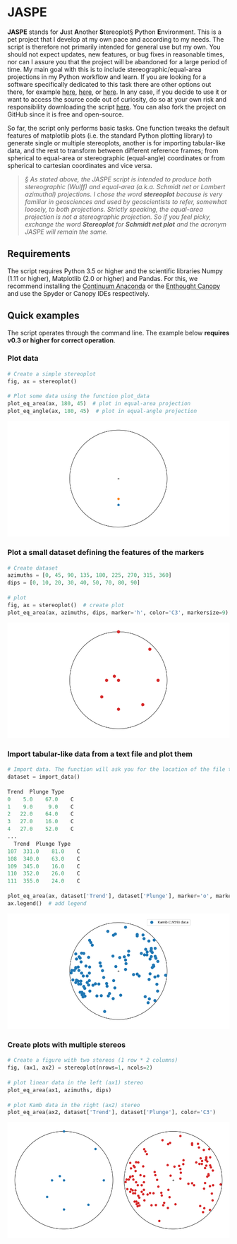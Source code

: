 # JASPE

**JASPE** stands for **J**ust **A**nother **S**tereoplot§ **P**ython **E**nvironment. This is a pet project that I develop at my own pace and according to my needs. The script is therefore not primarily intended for general use but my own. You should not expect updates, new features, or bug fixes in reasonable times, nor can I assure you that the project will be abandoned for a large period of time. My main goal with this is to include stereographic/equal-area projections in my Python workflow and learn. If you are looking for a software specifically dedicated to this task there are other options out there, for example [here](http://www.geo.cornell.edu/geology/faculty/RWA/programs/stereonet.html), [here](http://www.frederickvollmer.com/orient/), or [here](http://www.igc.usp.br/index.php?id=openstereo). In any case, if you decide to use it or want to access the source code out of curiosity, do so at your own risk and responsibility downloading the script [here](https://github.com/marcoalopez/JASPE/releases). You can also fork the project on GitHub since it is free and open-source.

So far, the script only performs basic tasks. One function tweaks the default features of matplotlib plots (i.e. the  standard Python plotting library) to generate single or multiple stereoplots, another is for importing tabular-like data, and the rest to transform between different reference frames; from spherical to equal-area or stereographic (equal-angle) coordinates or from spherical to cartesian coordinates and vice versa.

>  *§ As stated above, the JASPE script is intended to produce both stereographic (Wulff) and equal-area (a.k.a. Schmidt net or Lambert azimuthal) projections. I chose the word **stereoplot** because is very familiar in geosciences and used by geoscientists to refer, somewhat loosely, to both projections. Strictly speaking, the equal-area projection is not a stereographic projection. So if you feel picky, exchange the word **Stereoplot** for **Schmidt net plot** and the acronym JASPE will remain the same.*

## Requirements

The script requires Python 3.5 or higher and the scientific libraries Numpy (1.11 or higher), Matplotlib (2.0 or higher) and Pandas. For this, we recommend installing the [Continuum Anaconda](https://store.continuum.io/cshop/anaconda/) or the [Enthought Canopy](https://www.enthought.com/products/canopy/) and use the Spyder or Canopy IDEs respectively.

## Quick examples

The script operates through the command line. The example below **requires v0.3 or higher for correct operation**. 

### Plot data

```python
# Create a simple stereoplot
fig, ax = stereoplot()

# Plot some data using the function plot_data
plot_eq_area(ax, 180, 45)  # plot in equal-area projection
plot_eq_angle(ax, 180, 45)  # plot in equal-angle projection
```
![](https://raw.githubusercontent.com/marcoalopez/JASPE/master/figs/JASPE_Fig_1.png)

### Plot a small dataset defining the features of the markers
```python
# Create dataset
azimuths = [0, 45, 90, 135, 180, 225, 270, 315, 360]
dips = [0, 10, 20, 30, 40, 50, 70, 80, 90]

# plot
fig, ax = stereoplot()  # create plot
plot_eq_area(ax, azimuths, dips, marker='h', color='C3', markersize=9)
```
![](https://raw.githubusercontent.com/marcoalopez/JASPE/master/figs/JASPE_Fig_2.png)

### Import tabular-like data from a text file and plot them
```python
# Import data. The function will ask you for the location of the file through a file selection dialog
dataset = import_data()  

Trend  Plunge Type
0    5.0    67.0    C
1    9.0     9.0    C
2   22.0    64.0    C
3   27.0    16.0    C
4   27.0    52.0    C
...
  Trend  Plunge Type
107  331.0    81.0    C
108  340.0    63.0    C
109  345.0    16.0    C
110  352.0    26.0    C
111  355.0    24.0    C

plot_eq_area(ax, dataset['Trend'], dataset['Plunge'], marker='o', markersize=8, label='Kamb (1959) data')
ax.legend()  # add legend
```
![](https://raw.githubusercontent.com/marcoalopez/JASPE/master/figs/JASPE_Fig_3.png)

### Create plots with multiple stereos
```python
# Create a figure with two stereos (1 row * 2 columns)
fig, (ax1, ax2) = stereoplot(nrows=1, ncols=2)

# plot linear data in the left (ax1) stereo
plot_eq_area(ax1, azimuths, dips)

# plot Kamb data in the right (ax2) stereo
plot_eq_area(ax2, dataset['Trend'], dataset['Plunge'], color='C3')
```
![](https://raw.githubusercontent.com/marcoalopez/JASPE/master/figs/JASPE_Fig_4.png)
